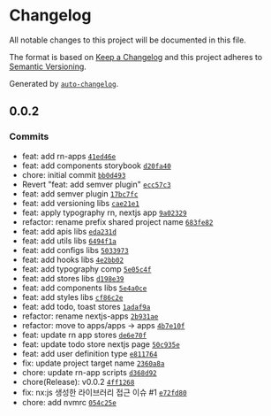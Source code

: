 # Changelog

All notable changes to this project will be documented in this file.

The format is based on [Keep a Changelog](https://keepachangelog.com/en/1.0.0/)
and this project adheres to [Semantic Versioning](https://semver.org/spec/v2.0.0.html).

Generated by [`auto-changelog`](https://github.com/CookPete/auto-changelog).

## 0.0.2

### Commits

- feat: add rn-apps [`41ed46e`](https://github.com/BoBeenLee/room-messages/commit/41ed46eb42621ebab5f75954fb4d99a14c3338bb)
- feat: add components storybook [`d20fa40`](https://github.com/BoBeenLee/room-messages/commit/d20fa4092cb00f28911906190f0462afea4feebc)
- chore: initial commit [`bb0d493`](https://github.com/BoBeenLee/room-messages/commit/bb0d4936e26de5df68c3844ce44a8ce8176a90e7)
- Revert "feat: add semver plugin" [`ecc57c3`](https://github.com/BoBeenLee/room-messages/commit/ecc57c378e9e83f51fda37c56140babcd1806cea)
- feat: add semver plugin [`17bc7fc`](https://github.com/BoBeenLee/room-messages/commit/17bc7fc79129283d5a1a36c653e6006939a42dbc)
- feat: add versioning libs [`cae21e1`](https://github.com/BoBeenLee/room-messages/commit/cae21e1c96adfdb27a40adb76a61d79e964daebf)
- feat: apply typography rn, nextjs app [`9a02329`](https://github.com/BoBeenLee/room-messages/commit/9a02329ecca66fbd20b291d7762045c6d63abd87)
- refactor: rename prefix shared project name [`683fe82`](https://github.com/BoBeenLee/room-messages/commit/683fe821d9a6fb479ccde4d7b1bd63b7f20fbe5e)
- feat: add apis libs [`eda231d`](https://github.com/BoBeenLee/room-messages/commit/eda231dda9e2cb5ceff2483d07189bc7ae110d38)
- feat: add utils libs [`6494f1a`](https://github.com/BoBeenLee/room-messages/commit/6494f1afec79dda4ea6675155ff1384fae6f0605)
- feat: add configs libs [`5033973`](https://github.com/BoBeenLee/room-messages/commit/5033973aeef47d159129c733026a40ea30589c41)
- feat: add hooks libs [`4e2bb02`](https://github.com/BoBeenLee/room-messages/commit/4e2bb028f2d87f5ece97c45d84aaf326590742c9)
- feat: add typography comp [`5e05c4f`](https://github.com/BoBeenLee/room-messages/commit/5e05c4fdf5b378d08bd0fdc51a311fe9e4c1f63c)
- feat: add stores libs [`d198e39`](https://github.com/BoBeenLee/room-messages/commit/d198e39dfef090f5fa83defcbf1ab6c91f871b99)
- feat: add components libs [`5e4a0ce`](https://github.com/BoBeenLee/room-messages/commit/5e4a0ce86027ff6e1f3ee867041aacb1cae1caad)
- feat: add styles libs [`cf86c2e`](https://github.com/BoBeenLee/room-messages/commit/cf86c2e73be5109330671f8748ea0529ce5109dc)
- feat: add todo, toast stores [`1adaf9a`](https://github.com/BoBeenLee/room-messages/commit/1adaf9a3a96e5222878994b062f2af015b041613)
- refactor: rename nextjs-apps [`2b931ae`](https://github.com/BoBeenLee/room-messages/commit/2b931ae40babb7e8317919df9c5cdcd15be1f1b9)
- refactor: move to apps/apps -&gt; apps [`4b7e10f`](https://github.com/BoBeenLee/room-messages/commit/4b7e10ff0970aae297668ceeb6a43dac8e30d0f0)
- feat: update rn app stores [`de6e70f`](https://github.com/BoBeenLee/room-messages/commit/de6e70f33d9e8357322f534315065402451a46e1)
- feat: update todo store nextjs page [`50c935e`](https://github.com/BoBeenLee/room-messages/commit/50c935e76c0c6a5d34c5f165aa91a1475f63f7f6)
- feat: add user definition type [`e811764`](https://github.com/BoBeenLee/room-messages/commit/e811764424bdbd5ff493f9508d86a6ab0d7fa88f)
- fix: update project target name [`2360a8a`](https://github.com/BoBeenLee/room-messages/commit/2360a8a5a0b8aa27e328cd567db84fd74a34f134)
- chore: update rn-app scripts [`d368d92`](https://github.com/BoBeenLee/room-messages/commit/d368d92c71021b248ef50cbd576d190ffdd4fd6a)
- chore(Release): v0.0.2 [`4ff1268`](https://github.com/BoBeenLee/room-messages/commit/4ff126866ffb6da028d9be628868b95f118361d0)
- fix: nx:js 생성한 라이브러리 접근 이슈 #1 [`e72fd80`](https://github.com/BoBeenLee/room-messages/commit/e72fd8087249b197898f562ff9de433f26eb5167)
- chore: add nvmrc [`054c25e`](https://github.com/BoBeenLee/room-messages/commit/054c25ee1a16a34f7b3f279c481b83604f691d1a)
